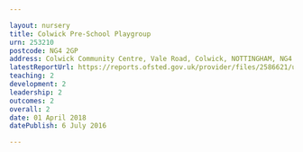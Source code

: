 ```yaml
---

layout: nursery
title: Colwick Pre-School Playgroup
urn: 253210
postcode: NG4 2GP
address: Colwick Community Centre, Vale Road, Colwick, NOTTINGHAM, NG4 2GP
latestReportUrl: https://reports.ofsted.gov.uk/provider/files/2586621/urn/253210.pdf
teaching: 2
development: 2
leadership: 2
outcomes: 2
overall: 2
date: 01 April 2018 
datePublish: 6 July 2016

---
```

